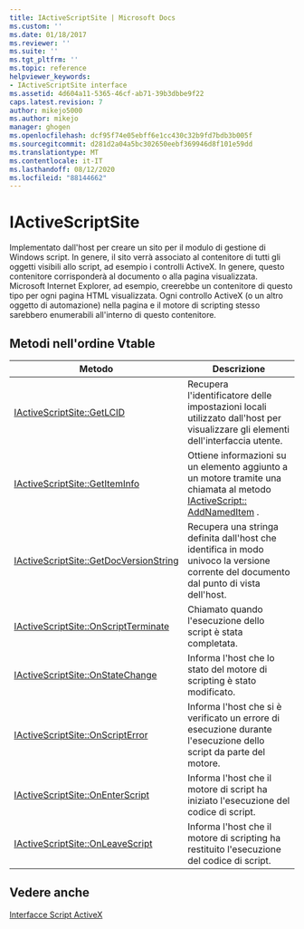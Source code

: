 ```yaml
---
title: IActiveScriptSite | Microsoft Docs
ms.custom: ''
ms.date: 01/18/2017
ms.reviewer: ''
ms.suite: ''
ms.tgt_pltfrm: ''
ms.topic: reference
helpviewer_keywords:
- IActiveScriptSite interface
ms.assetid: 4d604a11-5365-46cf-ab71-39b3dbbe9f22
caps.latest.revision: 7
author: mikejo5000
ms.author: mikejo
manager: ghogen
ms.openlocfilehash: dcf95f74e05ebff6e1cc430c32b9fd7bdb3b005f
ms.sourcegitcommit: d281d2a04a5bc302650eebf369946d8f101e59dd
ms.translationtype: MT
ms.contentlocale: it-IT
ms.lasthandoff: 08/12/2020
ms.locfileid: "88144662"
---
```

# <a name="iactivescriptsite"></a>IActiveScriptSite
Implementato dall'host per creare un sito per il modulo di gestione di Windows script. In genere, il sito verrà associato al contenitore di tutti gli oggetti visibili allo script, ad esempio i controlli ActiveX. In genere, questo contenitore corrisponderà al documento o alla pagina visualizzata. Microsoft Internet Explorer, ad esempio, creerebbe un contenitore di questo tipo per ogni pagina HTML visualizzata. Ogni controllo ActiveX (o un altro oggetto di automazione) nella pagina e il motore di scripting stesso sarebbero enumerabili all'interno di questo contenitore.  
  
## <a name="methods-in-vtable-order"></a>Metodi nell'ordine Vtable  
  
|Metodo|Descrizione|
|-|-|
|[IActiveScriptSite::GetLCID](../../winscript/reference/iactivescriptsite-getlcid.md)|Recupera l'identificatore delle impostazioni locali utilizzato dall'host per visualizzare gli elementi dell'interfaccia utente.|  
|[IActiveScriptSite::GetItemInfo](../../winscript/reference/iactivescriptsite-getiteminfo.md)|Ottiene informazioni su un elemento aggiunto a un motore tramite una chiamata al metodo [IActiveScript:: AddNamedItem](../../winscript/reference/iactivescript-addnameditem.md) .|  
|[IActiveScriptSite::GetDocVersionString](../../winscript/reference/iactivescriptsite-getdocversionstring.md)|Recupera una stringa definita dall'host che identifica in modo univoco la versione corrente del documento dal punto di vista dell'host.|  
|[IActiveScriptSite::OnScriptTerminate](../../winscript/reference/iactivescriptsite-onscriptterminate.md)|Chiamato quando l'esecuzione dello script è stata completata.|  
|[IActiveScriptSite::OnStateChange](../../winscript/reference/iactivescriptsite-onstatechange.md)|Informa l'host che lo stato del motore di scripting è stato modificato.|  
|[IActiveScriptSite::OnScriptError](../../winscript/reference/iactivescriptsite-onscripterror.md)|Informa l'host che si è verificato un errore di esecuzione durante l'esecuzione dello script da parte del motore.|  
|[IActiveScriptSite::OnEnterScript](../../winscript/reference/iactivescriptsite-onenterscript.md)|Informa l'host che il motore di script ha iniziato l'esecuzione del codice di script.|  
|[IActiveScriptSite::OnLeaveScript](../../winscript/reference/iactivescriptsite-onleavescript.md)|Informa l'host che il motore di scripting ha restituito l'esecuzione del codice di script.|  
  
## <a name="see-also"></a>Vedere anche  
 [Interfacce Script ActiveX](../../winscript/reference/active-script-interfaces.md)